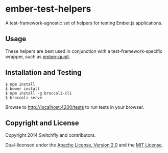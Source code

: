 # ember-test-helpers

A test-framework-agnostic set of helpers for testing Ember.js applications.

## Usage

These helpers are best used in conjunction with a test-framework-specific wrapper, such as
[ember-qunit](https://github.com/rwjblue/ember-qunit).

## Installation and Testing

```
$ npm install
$ bower install
$ npm install -g broccoli-cli
$ broccoli serve
```

Browse to [http://localhost:4200/tests](http://localhost:4200/tests) to run tests in your browser. 

## Copyright and License

Copyright 2014 Switchfly and contributors.

Dual-licensed under the [Apache License, Version 2.0](./APACHE-LICENSE) and the [MIT License](./MIT-LICENSE).
